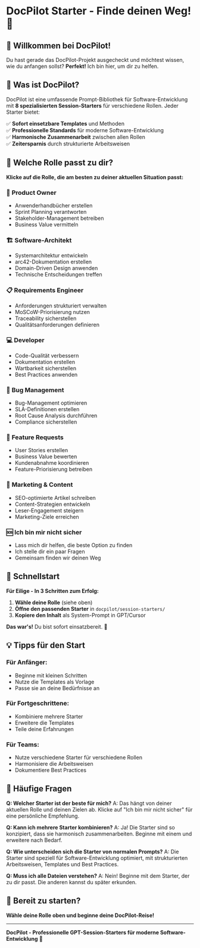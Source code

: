 # DocPilot Starter - Finde deinen Weg! 🚀

## 🎉 Willkommen bei DocPilot!

Du hast gerade das DocPilot-Projekt ausgecheckt und möchtest wissen, wie du anfangen sollst? **Perfekt!** Ich bin hier, um dir zu helfen.

## 🤔 Was ist DocPilot?

DocPilot ist eine umfassende Prompt-Bibliothek für Software-Entwicklung mit **8 spezialisierten Session-Starters** für verschiedene Rollen. Jeder Starter bietet:

✅ **Sofort einsetzbare Templates** und Methoden  
✅ **Professionelle Standards** für moderne Software-Entwicklung  
✅ **Harmonische Zusammenarbeit** zwischen allen Rollen  
✅ **Zeitersparnis** durch strukturierte Arbeitsweisen  

## 🎯 Welche Rolle passt zu dir?

**Klicke auf die Rolle, die am besten zu deiner aktuellen Situation passt:**

### 🎯 **Product Owner**
- Anwenderhandbücher erstellen
- Sprint Planning verantworten
- Stakeholder-Management betreiben
- Business Value vermitteln

### 🏗️ **Software-Architekt**
- Systemarchitektur entwickeln
- arc42-Dokumentation erstellen
- Domain-Driven Design anwenden
- Technische Entscheidungen treffen

### 📋 **Requirements Engineer**
- Anforderungen strukturiert verwalten
- MoSCoW-Priorisierung nutzen
- Traceability sicherstellen
- Qualitätsanforderungen definieren

### 💻 **Developer**
- Code-Qualität verbessern
- Dokumentation erstellen
- Wartbarkeit sicherstellen
- Best Practices anwenden

### 🐛 **Bug Management**
- Bug-Management optimieren
- SLA-Definitionen erstellen
- Root Cause Analysis durchführen
- Compliance sicherstellen

### 🚀 **Feature Requests**
- User Stories erstellen
- Business Value bewerten
- Kundenabnahme koordinieren
- Feature-Priorisierung betreiben

### 📢 **Marketing & Content**
- SEO-optimierte Artikel schreiben
- Content-Strategien entwickeln
- Leser-Engagement steigern
- Marketing-Ziele erreichen

### 🆘 **Ich bin mir nicht sicher**
- Lass mich dir helfen, die beste Option zu finden
- Ich stelle dir ein paar Fragen
- Gemeinsam finden wir deinen Weg

## 🚀 Schnellstart

**Für Eilige - In 3 Schritten zum Erfolg:**

1. **Wähle deine Rolle** (siehe oben)
2. **Öffne den passenden Starter** in `docpilot/session-starters/`
3. **Kopiere den Inhalt** als System-Prompt in GPT/Cursor

**Das war's!** Du bist sofort einsatzbereit. 🎉

## 💡 Tipps für den Start

### **Für Anfänger:**
- Beginne mit kleinen Schritten
- Nutze die Templates als Vorlage
- Passe sie an deine Bedürfnisse an

### **Für Fortgeschrittene:**
- Kombiniere mehrere Starter
- Erweitere die Templates
- Teile deine Erfahrungen

### **Für Teams:**
- Nutze verschiedene Starter für verschiedene Rollen
- Harmonisiere die Arbeitsweisen
- Dokumentiere Best Practices

## 🎯 Häufige Fragen

**Q: Welcher Starter ist der beste für mich?**
A: Das hängt von deiner aktuellen Rolle und deinen Zielen ab. Klicke auf "Ich bin mir nicht sicher" für eine persönliche Empfehlung.

**Q: Kann ich mehrere Starter kombinieren?**
A: Ja! Die Starter sind so konzipiert, dass sie harmonisch zusammenarbeiten. Beginne mit einem und erweitere nach Bedarf.

**Q: Wie unterscheiden sich die Starter von normalen Prompts?**
A: Die Starter sind speziell für Software-Entwicklung optimiert, mit strukturierten Arbeitsweisen, Templates und Best Practices.

**Q: Muss ich alle Dateien verstehen?**
A: Nein! Beginne mit dem Starter, der zu dir passt. Die anderen kannst du später erkunden.

## 🎉 Bereit zu starten?

**Wähle deine Rolle oben und beginne deine DocPilot-Reise!**

---

**DocPilot - Professionelle GPT-Session-Starters für moderne Software-Entwicklung** 🚀 